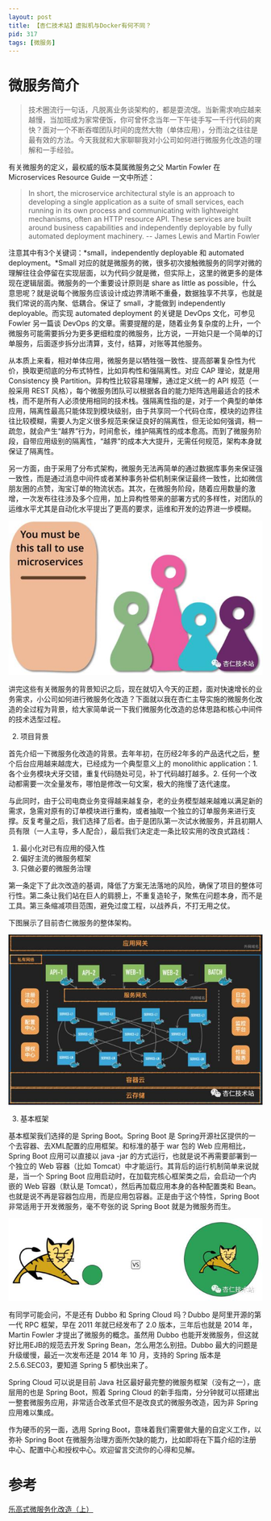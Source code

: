 ```yaml
---
layout: post
title: 【杏仁技术站】虚拟机与Docker有何不同？
pid: 317
tags: [微服务]
---
```


# 微服务简介

> 技术圈流行一句话，凡脱离业务谈架构的，都是耍流氓。当新需求响应越来越慢，当加班成为家常便饭，你可曾怀念当年一下午徒手写一千行代码的爽快？面对一个不断吞噬团队时间的庞然大物（单体应用），分而治之往往是最有效的方法。今天我就和大家聊聊我对小公司如何进行微服务化改造的理解和一手经验。

有关微服务的定义，最权威的版本莫属微服务之父 Martin Fowler 在 Microservices Resource Guide 一文中所述：

> In short, the microservice architectural style is an approach to developing a single application as a suite of small services, each running in its own process and communicating with lightweight mechanisms, often an HTTP resource API. These services are built around business capabilities and independently deployable by fully automated deployment machinery. -- James Lewis and Martin Fowler

注意其中有3个关键词：*small，independently deployable 和 automated deployment。*Small 对应的就是微服务的微，很多初次接触微服务的同学对微的理解往往会停留在实现层面，以为代码少就是微，但实际上，这里的微更多的是体现在逻辑层面。微服务的一个重要设计原则是 share as little as possible，什么意思呢？就是说每个微服务应该设计成边界清晰不重叠，数据独享不共享，也就是我们常说的高内聚、低耦合。保证了 small，才能做到 independently deployable。而实现 automated deployment 的关键是 DevOps 文化，可参见 Fowler 另一篇谈 DevOps 的文章。需要提醒的是，随着业务复杂度的上升，一个微服务可能需要拆分为更多更细粒度的微服务，比方说，一开始只是一个简单的订单服务，后面逐步拆分出清算，支付，结算，对账等其他服务。

从本质上来看，相对单体应用，微服务是以牺牲强一致性、提高部署复杂性为代价，换取更彻底的分布式特性，比如异构性和强隔离性。对应 CAP 理论，就是用 Consistency 换 Partition。异构性比较容易理解，通过定义统一的 API 规范（一般采用 REST 风格），每个微服务团队可以根据各自的能力矩阵选用最适合的技术栈，而不是所有人必须使用相同的技术栈。强隔离性指的是，对于一个典型的单体应用，隔离性最高只能体现到模块级别，由于共享同一个代码仓库，模块的边界往往比较模糊，需要人为定义很多规范来保证良好的隔离性，但无论如何强调，稍一疏忽，就会产生“越界”行为，时间愈长，维护隔离性的成本愈高。而到了微服务阶段，自带应用级别的隔离性，“越界”的成本大大提升，无需任何规范，架构本身就保证了隔离性。

另一方面，由于采用了分布式架构，微服务无法再简单的通过数据库事务来保证强一致性，而是通过消息中间件或者某种事务补偿机制来保证最终一致性，比如微信朋友圈的点赞，淘宝订单的物流状态。其次，在微服务阶段，随着应用数量的激增，一次发布往往涉及多个应用，加上异构性带来的部署方式的多样性，对团队的运维水平尤其是自动化水平提出了更高的要求，运维和开发的边界进一步模糊。

![](/uploads/2018/12/12-06.jpg)

讲完这些有关微服务的背景知识之后，现在就切入今天的正题，面对快速增长的业务需求，小公司如何进行微服务化改造？下面就以我在杏仁主导实施的微服务化改造的全过程为背景，给大家简单说一下我们微服务化改造的总体思路和核心中间件的技术选型过程。

2. 项目背景

首先介绍一下微服务化改造的背景。去年年初，在历经2年多的产品迭代之后，整个后台应用越来越庞大，已经成为一个典型意义上的 monolithic application：1. 各个业务模块犬牙交错，重复代码随处可见，补丁代码越打越多。2. 任何一个改动都需要一次全量发布，哪怕是修改一句文案，极大的拖慢了迭代速度。

与此同时，由于公司电商业务变得越来越复杂，老的业务模型越来越难以满足新的需求，急需对原有的订单模块进行重构，或者抽取一个独立的订单服务来进行支撑。反复考量之后，我们选择了后者。由于是团队第一次试水微服务，并且初期人员有限（一人主导，多人配合），最后我们决定走一条比较实用的改良式路线：

1. 最小化对已有应用的侵入性
2. 偏好主流的微服务框架
3. 只做必要的微服务治理

第一条定下了此次改造的基调，降低了方案无法落地的风险，确保了项目的整体可行性。第二条让我们站在巨人的肩膀上，不重复造轮子，聚焦在问题本身，而不是工具。第三条缩减项目范围，避免过度工程，以战养兵，不打无用之仗。

下图展示了目前杏仁微服务的整体架构。

![](/uploads/2018/12/12-07.jpg)

3. 基本框架

基本框架我们选择的是 Spring Boot。Spring Boot 是 Spring开源社区提供的一个去容器、去XML配置的应用框架。和标准的基于 war 包的 Web 应用相比，Spring Boot 应用可以直接以 java -jar 的方式运行，也就是说不再需要部署到一个独立的 Web 容器（比如 Tomcat）中才能运行。其背后的运行机制简单来说就是，当一个 Spring Boot 应用启动时，在加载完核心框架类之后，会启动一个内嵌的 Web 容器（默认是 Tomcat），然后再加载应用本身的各种配置类和 Bean。也就是说不再是容器包应用，而是应用包容器。正是由于这个特性，Spring Boot 非常适用于开发微服务，毫不夸张的说 Spring Boot 就是为微服务而生。

![](/uploads/2018/12/12-08.jpg)

有同学可能会问，不是还有 Dubbo 和 Spring Cloud 吗？Dubbo 是阿里开源的第一代 RPC 框架，早在 2011 年就已经发布了 2.0 版本，三年后也就是 2014 年，Martin Fowler 才提出了微服务的概念。虽然用 Dubbo 也能开发微服务，但这就好比用EJB的规范去开发 Spring Bean，怎么用怎么别扭。Dubbo 最大的问题是升级缓慢，最近一次发布还是 2014 年 10 月，支持的 Spring 版本是 2.5.6.SEC03，要知道 Spring 5 都快出来了。

Spring Cloud 可以说是目前 Java 社区最好最完整的微服务框架（没有之一），底层用的也是 Spring Boot，照着 Spring Cloud 的新手指南，分分钟就可以搭建出一整套微服务应用，非常适合改革式但不是改良式的微服务改造，因为非 Spring 应用难以集成。

作为硬币的另一面，选用 Spring Boot，意味着我们需要做大量的自定义工作，以弥补 Spring Boot 在微服务治理方面所欠缺的能力，比如即将在下篇介绍的注册中心、配置中心和授权中心。欢迎留言交流你的心得和见解。

# 参考

[乐高式微服务化改造（上）](https://mp.weixin.qq.com/s/KUGdGOrr0_5fwkrvhbI_aA)
